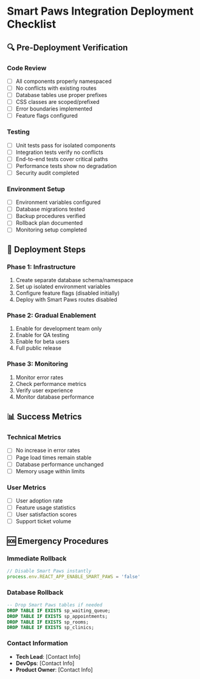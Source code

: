 # Smart Paws Integration Deployment Checklist

## 🔍 **Pre-Deployment Verification**

### Code Review
- [ ] All components properly namespaced
- [ ] No conflicts with existing routes
- [ ] Database tables use proper prefixes
- [ ] CSS classes are scoped/prefixed
- [ ] Error boundaries implemented
- [ ] Feature flags configured

### Testing
- [ ] Unit tests pass for isolated components
- [ ] Integration tests verify no conflicts
- [ ] End-to-end tests cover critical paths
- [ ] Performance tests show no degradation
- [ ] Security audit completed

### Environment Setup
- [ ] Environment variables configured
- [ ] Database migrations tested
- [ ] Backup procedures verified
- [ ] Rollback plan documented
- [ ] Monitoring setup completed

## 🚀 **Deployment Steps**

### Phase 1: Infrastructure
1. Create separate database schema/namespace
2. Set up isolated environment variables
3. Configure feature flags (disabled initially)
4. Deploy with Smart Paws routes disabled

### Phase 2: Gradual Enablement
1. Enable for development team only
2. Enable for QA testing
3. Enable for beta users
4. Full public release

### Phase 3: Monitoring
1. Monitor error rates
2. Check performance metrics
3. Verify user experience
4. Monitor database performance

## 📊 **Success Metrics**

### Technical Metrics
- [ ] No increase in error rates
- [ ] Page load times remain stable
- [ ] Database performance unchanged
- [ ] Memory usage within limits

### User Metrics
- [ ] User adoption rate
- [ ] Feature usage statistics
- [ ] User satisfaction scores
- [ ] Support ticket volume

## 🆘 **Emergency Procedures**

### Immediate Rollback
```javascript
// Disable Smart Paws instantly
process.env.REACT_APP_ENABLE_SMART_PAWS = 'false'
```

### Database Rollback
```sql
-- Drop Smart Paws tables if needed
DROP TABLE IF EXISTS sp_waiting_queue;
DROP TABLE IF EXISTS sp_appointments;
DROP TABLE IF EXISTS sp_rooms;
DROP TABLE IF EXISTS sp_clinics;
```

### Contact Information
- **Tech Lead**: [Contact Info]
- **DevOps**: [Contact Info]
- **Product Owner**: [Contact Info]